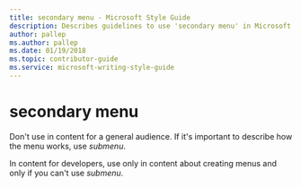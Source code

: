 ```yaml
---
title: secondary menu - Microsoft Style Guide
description: Describes guidelines to use 'secondary menu' in Microsoft documents, and provides alternate usage.
author: pallep
ms.author: pallep
ms.date: 01/19/2018
ms.topic: contributor-guide
ms.service: microsoft-writing-style-guide
---
```


# secondary menu

Don't use in content for a general audience. If it's important to describe how the menu works, use *submenu*.

In content for developers, use only in content about creating menus and only if you can't use *submenu*. 
